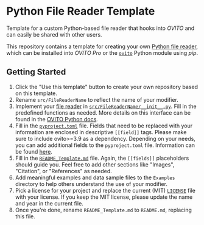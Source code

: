 # Python File Reader Template

Template for a custom Python-based file reader that hooks into *OVITO* and can easily be shared with other users.

This repository contains a template for creating your own [Python file reader](https://ovito.org/docs/dev/python/introduction/custom_file_readers.html), which can be installed into *OVITO Pro* or the [`ovito`](https://pypi.org/project/ovito/) Python module using *pip*.

## Getting Started

1. Click the "Use this template" button to create your own repository based on this template.
2. Rename `src/FileReaderName` to reflect the name of your modifier.
3. Implement your [file reader](https://ovito.org/docs/dev/python/introduction/custom_file_readers.html) in [`src/FileReaderName/__init__.py`](src/FileReaderName/__init__.py). Fill in the predefined functions as needed. More details on this interface can be found in the [OVITO Python docs](https://ovito.org/docs/dev/python/modules/ovito_io.html#ovito.io.FileReaderInterface). 
4. Fill in the [`pyproject.toml`](pyproject.toml) file. Fields that need to be replaced with your information are enclosed in descriptive `[[field]]` tags. Please make sure to include ovito>=3.9 as a dependency. Depending on your needs, you can add additional fields to the `pyproject.toml` file. Information can be found [here](https://setuptools.pypa.io/en/latest/userguide/index.html).
5. Fill in the [`README_Template.md`](README_Template.md) file. Again, the `[[fields]]` placeholders should guide you. Feel free to add other sections like "Images", "Citation", or "References" as needed.
6. Add meaningful examples and data sample files to the `Examples` directory to help others understand the use of your modifier.
7. Pick a license for your project and replace the current (MIT) [`LICENSE`](LICENSE) file with your license. If you keep the MIT license, please update the name and year in the current file.
8. Once you're done, rename `README_Template.md` to `README.md`, replacing this file.

